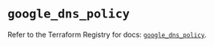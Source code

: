 # `google_dns_policy`

Refer to the Terraform Registry for docs: [`google_dns_policy`](https://registry.terraform.io/providers/hashicorp/google-beta/5.41.0/docs/resources/google_dns_policy).
